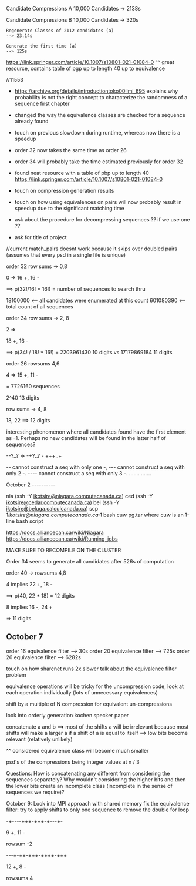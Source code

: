 Candidate Compressions A
    10,000 Candidates -> 2138s

Candidate Compressions B
    10,000 Candidates -> 320s

    Regenerate Classes of 2112 candidates (a)
    --> 23.14s

    Generate the first time (a)
    --> 125s

https://link.springer.com/article/10.1007/s10801-021-01084-0
^^ 
great resource, contains table of pgp up to length 40 up to equivalence

//11553

- https://archive.org/details/introductiontoko00limi_695
explains why probability is not the right concept to characterize the randomness of a sequence
first chapter


- changed the way the equivalence classes are checked for a sequence already found
- touch on previous slowdown during runtime, whereas now there is a speedup
- order 32 now takes the same time as order 26
- order 34 will probably take the time estimated previously for order 32
- found neat resource with a table of pbp up to length 40 
https://link.springer.com/article/10.1007/s10801-021-01084-0
- touch on compression generation results
- touch on how using equivalences on pairs will now probably result in speedup due to the significant matching time
- ask about the procedure for decompressing sequences ?? if we use one ??
- ask for title of project


//current match_pairs doesnt work because it skips over doubled pairs (assumes that every psd in a single file is unique)


order 32
row sums -> 0,8

0 -> 16 +, 16 - 

==> p(32!/16! * 16!) = number of sequences to search thru

18100000 <-- all candidates were enumerated at this count
601080390 <-- total count of all sequences

order 34 
row sums -> 2, 8

2 =>

18 +, 16 -

==> p(34! / 18! * 16!) = 2203961430 10 digits vs 17179869184 11 digits



order 26 rowsums 4,6

4 => 15 +, 11 -

= 7726160 sequences



2^40 13 digits

row sums -> 4, 8

18, 22 ==> 12 digits


interesting phenomenon where all candidates found have the first element as -1.
Perhaps no new candidates will be found in the latter half of sequences?

--?..? => -+?..? - +++..+


-- cannot construct a seq with only one -, 
--- cannot construct a seq with only 2 -.
---- cannot construct a seq with only 3 -.
.......
.......

October 2 ----------

nia     (ssh -Y ikotsire@niagara.computecanada.ca)
ced     (ssh -Y ikotsire@cedar.computecanada.ca)
bel     (ssh -Y ikotsire@beluga.calculcanada.ca)
scp $1 ikotsire@niagara.computecanada.ca:$1
bash cuw pg.tar
where cuw is an 1-line bash script

https://docs.alliancecan.ca/wiki/Niagara
https://docs.alliancecan.ca/wiki/Running_jobs

MAKE SURE TO RECOMPILE ON THE CLUSTER

Order 34 seems to generate all candidates after 526s of computation

order 40 ->
rowsums 4,8

4 implies 22 +, 18 -

==> p(40, 22 * 18) = 12 digits

8 implies 16 -, 24 +

=> 11 digits

October 7
----------------

order 16 equivalence filter --> 30s
order 20 equivalence filter --> 725s
order 26 equivalence filter --> 6282s

touch on how sharcnet runs 2x slower
talk about the equivalence filter problem


equivalence operations will be tricky for the uncompression code, look at each operation individually (lots of unnecessary equivalences)

shift by a multiple of N compression for equivalent un-compressions

look into orderly generation kochen specker paper

concatenate a and b ==> most of the shifts a will be irrelevant because most shifts will make a larger a
if a shift of a is equal to itself ==> low bits become relevant (relatively unlikely)

^^ considered equivalence class will become much smaller


psd's of the compressions being integer values at n / 3

Questions:
How is concatenating any different from considering the sequences separately?
Why wouldn't considering the higher bits and then the lower bits create an incomplete class (incomplete in the sense of sequences we require)?

October 9:
    Look into MPI approach with shared memory
    fix the equivalence filter: try to apply shifts to only one sequence to remove the double for loop




-+----+++-+++-+---+-

9 +, 11 -

rowsum -2


---+-++-+++-++++-+++

12 +, 8 -

rowsums 4